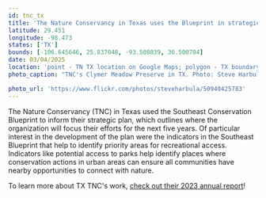 ```yaml
---
id: tnc_tx
title: 'The Nature Conservancy in Texas uses the Blueprint in strategic plan'
latitude: 29.451
longitude: -98.473
states: ['TX']
bounds: [-106.645646, 25.837048, -93.508039, 36.500704]
date: 03/04/2025
location: 'point - TN TX location on Google Maps; polygon - TX boundary'
photo_caption: "TNC's Clymer Meadow Preserve in TX. Photo: Steve Harbula/Flickr, CC BY 2.0."

photo_url: 'https://www.flickr.com/photos/steveharbula/50940425783'
---
```


The Nature Conservancy (TNC) in Texas used the Southeast Conservation Blueprint to inform their strategic plan, which outlines where the organization will focus their efforts for the next five years. Of particular interest in the development of the plan were the indicators in the Southeast Blueprint that help to identify priority areas for recreational access. Indicators like potential access to parks help identify places where conservation actions in urban areas can ensure all communities have nearby opportunities to connect with nature.

To learn more about TX TNC's work, [check out their 2023 annual report](https://www.nature.org/content/dam/tnc/nature/en/documents/2023-Texas-Annual-Report_The-Making-of-a-Million.pdf)!
